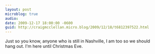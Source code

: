 ```yaml
---
layout: post
microblog: true
audio: 
date: 2009-12-17 18:00:00 -0600
guid: http://craigmcclellan.micro.blog/2009/12/18/t6812397522.html
---
```

Just so you know, anyone who is still in Nashville, I am too so we should hang out. I'm here until Christmas Eve.

